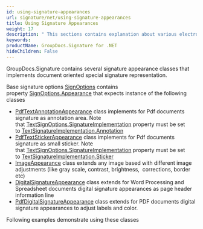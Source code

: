 ```yaml
---
id: using-signature-appearances
url: signature/net/using-signature-appearances
title: Using Signature Appearances
weight: 17
description: " This sections contains explanation about various electronic signature visual appearances on document page."
keywords: 
productName: GroupDocs.Signature for .NET
hideChildren: False
---
```

GroupDocs.Signature contains several signature appearance classes that implements document oriented special signature representation.

Base signature options [SignOptions](https://reference.groupdocs.com/signature/net/groupdocs.signature.options/signoptions) contains property [SignOptions.Appearance](https://apireference.groupdocs.com/net/signature/groupdocs.signature.options/signoptions/properties/appearance) that expects instance of the following classes

* [PdfTextAnnotationAppearance](https://apireference.groupdocs.com/net/signature/groupdocs.signature.options.appearances/pdftextannotationappearance) class implements for Pdf documents signature as annotation area. Note that [TextSignOptions.SignatureImplementation](https://apireference.groupdocs.com/net/signature/groupdocs.signature.options/textsignoptions/properties/signatureimplementation) property must be set to [TextSignatureImplementation.Annotation](https://apireference.groupdocs.com/net/signature/groupdocs.signature.domain/textsignatureimplementation)
* [PdfTextStickerAppearance](https://apireference.groupdocs.com/net/signature/groupdocs.signature.options.appearances/pdftextstickerappearance) class implements for Pdf documents signature as small sticker. Note that [TextSignOptions.SignatureImplementation](https://apireference.groupdocs.com/net/signature/groupdocs.signature.options/textsignoptions/properties/signatureimplementation) property must be set to [TextSignatureImplementation.Sticker](https://apireference.groupdocs.com/net/signature/groupdocs.signature.domain/textsignatureimplementation)
* [ImageAppearance](https://apireference.groupdocs.com/net/signature/groupdocs.signature.options.appearances/imageappearance) class extends any image based with different image adjustments (like gray scale, contrast, brightness,  corrections, border etc)
* [DigitalSignatureAppearance](https://apireference.groupdocs.com/net/signature/groupdocs.signature.options.appearances/digitalsignatureappearance) class extends for Word Processing and Spreadsheet documents digital signature appearances as page header information line
* [PdfDigitalSignatureAppearance](https://apireference.groupdocs.com/net/signature/groupdocs.signature.options.appearances/pdfdigitalsignatureappearance) class extends for PDF documents digital signature appearances to adjust labels and color.

Following examples demonstrate using these classes
